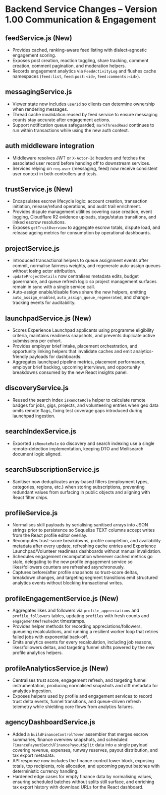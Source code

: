 # Backend Service Changes – Version 1.00 Communication & Engagement

## feedService.js (New)
- Provides cached, ranking-aware feed listing with dialect-agnostic engagement scoring.
- Exposes post creation, reaction toggling, share tracking, comment creation, comment pagination, and moderation helpers.
- Records engagement analytics via `FeedActivityLog` and flushes cache namespaces (`feed:list`, `feed:post:<id>`, `feed:comments:<id>`).

## messagingService.js
- Viewer state now includes `userId` so clients can determine ownership when rendering messages.
- Thread cache invalidation reused by feed service to ensure messaging counts stay accurate after engagement actions.
- Support notification queue safeguarded; `markThreadRead` continues to run within transactions while using the new auth context.

## auth middleware integration
- Middleware resolves JWT or `X-Actor-Id` headers and fetches the associated user record before handing off to downstream services.
- Services relying on `req.user` (messaging, feed) now receive consistent user context in both controllers and tests.

## trustService.js (New)
- Encapsulates escrow lifecycle logic: account creation, transaction initiation, release/refund operations, and audit trail enrichment.
- Provides dispute management utilities covering case creation, event logging, Cloudflare R2 evidence uploads, stage/status transitions, and linked escrow resolutions.
- Exposes `getTrustOverview` to aggregate escrow totals, dispute load, and release ageing metrics for consumption by operational dashboards.

## projectService.js
- Introduced transactional helpers to queue assignment events after commit, normalise fairness weights, and regenerate auto-assign queues without losing actor attribution.
- `updateProjectDetails` now centralises metadata edits, budget governance, and queue refresh logic so project management surfaces remain in sync with a single service call.
- Auto-assign enable/disable flows share the new helpers, emitting `auto_assign_enabled`, `auto_assign_queue_regenerated`, and change-tracking events for auditability.

## launchpadService.js (New)
- Scores Experience Launchpad applicants using programme eligibility criteria, maintains readiness snapshots, and prevents duplicate active submissions per cohort.
- Provides employer brief intake, placement orchestration, and opportunity linking helpers that invalidate caches and emit analytics-friendly payloads for dashboards.
- Aggregates launchpad pipeline metrics, placement performance, employer brief backlog, upcoming interviews, and opportunity breakdowns consumed by the new React insights panel.

## discoveryService.js
- Reused the search index `isRemoteRole` helper to calculate remote badges for jobs, gigs, projects, and volunteering entries when geo data omits remote flags, fixing test coverage gaps introduced during launchpad ingestion.

## searchIndexService.js
- Exported `isRemoteRole` so discovery and search indexing use a single remote-detection implementation, keeping DTO and Meilisearch document logic aligned.

## searchSubscriptionService.js
- Sanitiser now deduplicates array-based filters (employment types, categories, regions, etc.) when storing subscriptions, preventing redundant values from surfacing in public objects and aligning with React filter chips.

## profileService.js
- Normalises skill payloads by serialising sanitised arrays into JSON strings prior to persistence so Sequelize TEXT columns accept writes from the React profile editor overlay.
- Recomputes trust-score breakdowns, profile completion, and availability metadata after every update, refreshing cache entries and Experience Launchpad/Volunteer readiness dashboards without manual invalidation.
- Schedules engagement recomputation whenever cached metrics go stale, delegating to the new profile engagement service so likes/followers counters are refreshed asynchronously.
- Captures before/after profile snapshots so trust-score deltas, breakdown changes, and targeting segment transitions emit structured analytics events without blocking transactional writes.

## profileEngagementService.js (New)
- Aggregates likes and followers via `profile_appreciations` and `profile_followers` tables, updating `profiles` with fresh counts and `engagementRefreshedAt` timestamps.
- Provides helper methods for recording appreciations/followers, queueing recalculations, and running a resilient worker loop that retries failed jobs with exponential back-off.
- Emits analytics events for every recalculation, including job reasons, likes/followers deltas, and targeting funnel shifts powered by the new profile analytics helpers.

## profileAnalyticsService.js (New)
- Centralises trust score, engagement refresh, and targeting funnel instrumentation, producing normalised snapshots and diff metadata for analytics ingestion.
- Exposes helpers used by profile and engagement services to record trust delta events, funnel transitions, and queue-driven refresh telemetry while shielding core flows from analytics failures.

## agencyDashboardService.js
- Added a `buildFinanceControlTower` assembler that merges escrow summaries, finance overview snapshots, and scheduled `FinancePayoutBatch`/`FinancePayoutSplit` data into a single payload covering revenue, expenses, runway reserves, payout distribution, and tax export metadata.
- API response now includes the finance control tower block, exposing totals, top recipients, role allocation, and upcoming payout batches with deterministic currency handling.
- Hardened edge cases for empty finance data by normalising values, ensuring scheduled batches without splits still surface, and enriching tax export history with download URLs for the React dashboard.
